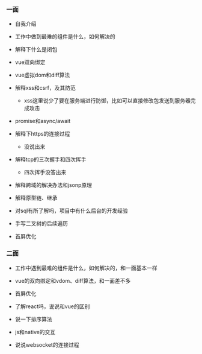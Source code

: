 ### 一面

+ 自我介绍

+ 工作中做到最难的组件是什么，如何解决的

+ 解释下什么是闭包

+ vue双向绑定

+ vue虚拟dom和diff算法

+ 解释xss和csrf，及其防范
  - xss这里说少了要在服务端进行防御，比如可以直接修改包发送到服务器完成攻击

+ promise和async/await

+ 解释下https的连接过程
  - 没说出来

+ 解释tcp的三次握手和四次挥手
  - 四次挥手没答出来

+ 解释跨域的解决办法和jsonp原理

+ 解释原型链、继承

+ 对sql有所了解吗，项目中有什么后台的开发经验

+ 手写二叉树的后续遍历

+ 首屏优化

### 二面

+ 工作中遇到最难的组件是什么，如何解决的，和一面基本一样

+ vue的双向绑定和vdom、diff算法，和一面差不多

+ 首屏优化

+ 了解react吗，说说和vue的区别

+ 说一下排序算法

+ js和native的交互

+ 说说websocket的连接过程
